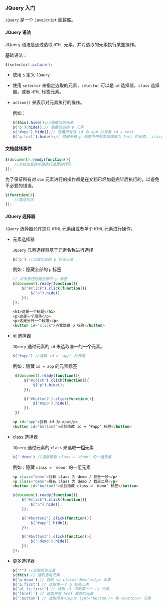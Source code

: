 ### JQuery 入门

`JQuery` 是一个 `JavaScript` 函数库。



#### JQuery 语法

JQuery 语法是通过选取 `HTML` 元素，并对选取的元素执行某些操作。

基础语法：

```javascript
$(selector).action();
```

- 使用 `$` 定义 `JQuery`

- 使用 `selector` 来指定选取的元素，`selector` 可以是 `id` 选择器，`class` 选择器，或者 `HTML` 标签元素。

- `action()` 来表示对元素执行的操作。

  

  例如：

  ```javascript
  $(this).hide();//隐藏当前元素
  $('p').hide();// 隐藏全部的 p 元素
  $('#app').hide();// 隐藏所有有 id 为 app 的元素 id = test
  $('p.test').hide();// 隐藏所有 p 标签中带有类选择器为 test 的元素， class = test
  ```

#### 文档就绪事件

```javascript
$(document).ready(function(){
    //文档加载完毕后执行这里的代码
});
```

为了保证所有对 `dom` 元素进行的操作都是在文档已经加载完毕后执行的，以避免不必要的错误。

```javascript
$(function(){
    //简洁写法
});
```



#### JQuery 选择器

`JQuery` 选择器允许您对 `HTML` 元素组或者单个 `HTML` 元素进行操作。

- 元素选择器

  `JQuery` 元素选择器基于元素名称进行选择

  ```javascript
  $('p') //选取全部的 p 标签元素
  ```

  例如：隐藏全部的 `p` 标签

  ```javascript
  // 点击按钮隐藏全部的 p 标签
  $(document).ready(function(){
      $("#click").click(function(){
          $("p").hide();
      });
  });
  ```

  ```html
  <h1>这是一个标题</h1>
  <p>这是一个段落</p>
  <p>这是另外一个段落</p>
  <button id="click">点我隐藏 p 标签</button>
  ```

- id 选择器

  `JQuery` 通过元素的 `id` 来选取唯一的**一个**元素。

  ```javascript
  $('#app') //选取 id = 'app' 的元素
  ```

  例如：隐藏 `id = app` 的元素标签

  ```javascript
   $(document).ready(function(){
       $("#click").click(function(){
           $("p").hide();
       });
  
       $('#button2').click(function(){
           $('#app').hide();
       })
   })
  ```

  ```html
  <p id="app">我有 id 为 app</p>
  <button id="button2">点我隐藏 id = '#app' 标签</button>
  ```

- class 选择器

  `JQuery` 通过元素的 `class` 来选取**一组**元素

  ```javascript
  $('.demo') //选取带有 class = 'demo' 的一组元素
  ```

  例如：隐藏 `class = 'demo'` 的一组元素

  ```html
  <p class="demo">我有 class 为 demo / 我是一号</p>
  <p class="demo">我有 class 为 demo / 我是二号</p>
  <button id="button3">点我隐藏 class = 'demo' 标签</button>
  ```

  ```javascript
  $(document).ready(function(){
      $("#click").click(function(){
          $("p").hide();
      });
  
      $('#button2').click(function(){
          $('#app').hide();
      });
  
      $('#button3').click(function(){
          $('.demo').hide();
      });
  });
  ```

- 更多选择器

  ```javascript
  $("*") //选取所有元素
  $(this) // 选取当前元素
  $('p.demo') // 选取 <p class="demo"></p> 元素
  $('p:first') // 选取第一个 p 标签元素
  $('ul li:first') // 选取 ul 中的第一个 li 元素
  $('[href]') // 选取带有 href 属性的元素
  $(':button') // 选取所有<input typt='button'/> 和 <button/> 元素
  ```

  

